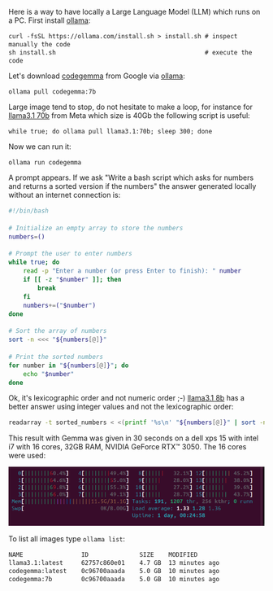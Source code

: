 Here is a way to have locally a Large Language Model (LLM) which runs on a PC. First install  [ollama](https://ollama.com/):

```
curl -fsSL https://ollama.com/install.sh > install.sh # inspect manually the code
sh install.sh                                         # execute the code
```

Let's download [codegemma](https://ollama.com/library/codegemma:7b) from Google via [ollama](https://ollama.com/):
```
ollama pull codegemma:7b
```
Large image tend to stop, do not hesitate to make a loop, for instance for [llama3.1 70b](https://ollama.com/library/llama3.1:70b) from Meta which size is 40Gb the following script is useful:
```
while true; do ollama pull llama3.1:70b; sleep 300; done
```

Now we can run it:
```
ollama run codegemma
```

A prompt appears. If we ask "Write a bash script which asks for numbers and returns a sorted version if the numbers" the answer generated locally without an internet connection is:

```bash
#!/bin/bash

# Initialize an empty array to store the numbers
numbers=()

# Prompt the user to enter numbers
while true; do
    read -p "Enter a number (or press Enter to finish): " number
    if [[ -z "$number" ]]; then
        break
    fi
    numbers+=("$number")
done

# Sort the array of numbers
sort -n <<< "${numbers[@]}"

# Print the sorted numbers
for number in "${numbers[@]}"; do
    echo "$number"
done
```
Ok, it's lexicographic order and not numeric order ;-)  [llama3.1 8b](https://ollama.com/library/llama3.1:8b) has a better answer using integer values and not the lexicographic order:

```bash
readarray -t sorted_numbers < <(printf '%s\n' "${numbers[@]}" | sort -n)
```

This result with Gemma was given in 30 seconds on a dell xps 15 with intel i7 with 16 cores, 32GB RAM, NVIDIA GeForce RTX™ 3050. The 16 cores were used:

![cpu load](https://github.com/fderepas/unix_memo/blob/main/img/ollama_cpu.png)

To list all images type ```ollama list```:

```
NAME            	ID          	SIZE  	MODIFIED
llama3.1:latest 	62757c860e01	4.7 GB	13 minutes ago	
codegemma:latest	0c96700aaada	5.0 GB	10 minutes ago
codegemma:7b    	0c96700aaada	5.0 GB	10 minutes ago
```
